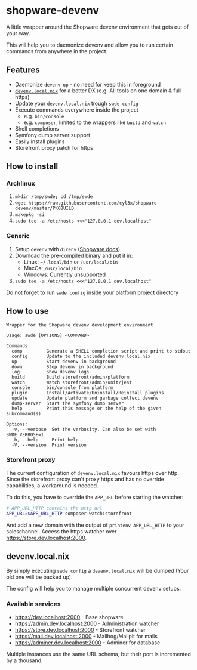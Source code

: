 # shopware-devenv
A little wrapper around the Shopware devenv environment that gets out of your way.

This will help you to daemonize devenv and allow you to run certain commands from anywhere in the project.

## Features
- Daemonize `devenv up` - no need for keep this in foreground
- [`devenv.local.nix`](#devenvlocalnix) for a better DX (e.g. All tools on one domain & full https)
- Update your `devenv.local.nix` trough `swde config`
- Execute commands everywhere inside the project
  - e.g. `bin/console`
  - e.g. `composer`, limited to the wrappers like `build` and `watch`
- Shell completions
- Symfony dump server support
- Easily install plugins
- Storefront proxy patch for https

## How to install
### Archlinux
1. `mkdir /tmp/swde; cd /tmp/swde`
2. `wget https://raw.githubusercontent.com/cyl3x/shopware-devenv/master/PKGBUILD`
3. `makepkg -si`
4. `sudo tee -a /etc/hosts <<<"127.0.0.1 dev.localhost"`

### Generic
1. Setup `devenv` with `direnv` ([Shopware docs](https://developer.shopware.com/docs/guides/installation/devenv))
2. Download the pre-compiled binary and put it in:
   - Linux: `~/.local/bin` or `/usr/local/bin`
   - MacOs: `/usr/local/bin`
   - Windows: Currently unsupported
3. `sudo tee -a /etc/hosts <<<"127.0.0.1 dev.localhost"`

Do not forget to run `swde config` inside your platform project directory

## How to use
```
Wrapper for the Shopware devenv development environment

Usage: swde [OPTIONS] <COMMAND>

Commands:
  comp         Generate a SHELL completion script and print to stdout
  config       Update to the included devenv.local.nix
  up           Start devenv in background
  down         Stop devenv in background
  log          Show devenv logs
  build        Build storefront/admin/platform
  watch        Watch storefront/admin/unit/jest
  console      bin/console from platform
  plugin       Install/Activate/Uninstall/Reinstall plugins
  update       Update platform and garbage collect devenv
  dump-server  Start the symfony dump server
  help         Print this message or the help of the given subcommand(s)

Options:
  -v, --verbose  Set the verbosity. Can also be set with SWDE_VERBOSE=1
  -h, --help     Print help
  -V, --version  Print version
```

### Storefront proxy
The current configuration of `devenv.local.nix` favours https over http.  
Since the storefront proxy can't proxy https and has no override capabilities, a workaround is needed.

To do this, you have to override the `APP_URL` before starting the watcher:
```sh
# APP_URL_HTTP contains the http url
APP_URL=$APP_URL_HTTP composer watch:storefront
```
And add a new domain with the output of `printenv APP_URL_HTTP` to your saleschannel.
Access the https watcher over https://store.dev.localhost:2000.

## devenv.local.nix
By simply executing `swde config` a `devenv.local.nix` will be dumped (Your old one will be backed up).

The config will help you to manage multiple concurrent devenv setups.

### Available services
- https://dev.localhost:2000 - Base shopware
- https://admin.dev.localhost:2000 - Administration watcher
- https://store.dev.localhost:2000 - Storefront watcher
- https://mail.dev.localhost:2000 - Mailhog/Mailpit for mails
- https://adminer.dev.localhost:2000 - Adminer for database

Multiple instances use the same URL schema, but their port is incremented by a thousand.